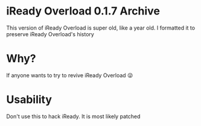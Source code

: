 # iReady Overload 0.1.7 Archive
This version of iReady Overload is super old, like a year old. I formatted it to preserve iReady Overload's history </br>

# Why?
If anyone wants to try to revive iReady Overload 😜 </br>

# Usability
Don't use this to hack iReady. It is most likely patched </br>
